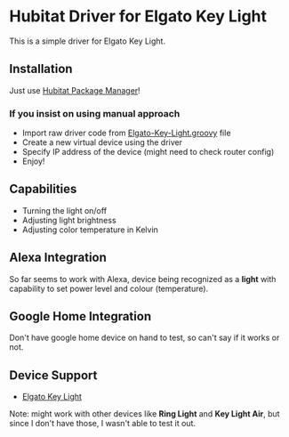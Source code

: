 # Hubitat Driver for Elgato Key Light

This is a simple driver for Elgato Key Light.

## Installation

Just use [Hubitat Package Manager](https://hubitatpackagemanager.hubitatcommunity.com/installPkg.html)!

### If you insist on using manual approach

* Import raw driver code from [Elgato-Key-Light.groovy](https://raw.githubusercontent.com/ktriponis/Hubitat-Elgato-Key-Light/main/drivers/Elgato-Key-Light.groovy) file
* Create a new virtual device using the driver
* Specify IP address of the device (might need to check router config)
* Enjoy!

## Capabilities

* Turning the light on/off
* Adjusting light brightness
* Adjusting color temperature in Kelvin

## Alexa Integration

So far seems to work with Alexa, device being recognized as a **light** with capability to set power level and colour (temperature).

## Google Home Integration

Don't have google home device on hand to test, so can't say if it works or not.

## Device Support

* [Elgato Key Light](https://www.elgato.com/en/key-light)

Note: might work with other devices like **Ring Light** and **Key Light Air**, but since I don't have those, I wasn't able to test it out.
